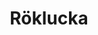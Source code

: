 ---
title: 'Röklucka'
symbol_image: 'symbols/kr/55.svg'
weight: 55
card: true
card_color: 'bg-symbol-red'
---